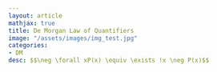 ```yaml
---
layout: article
mathjax: true
title: De Morgan Law of Quantifiers
image: "/assets/images/img_test.jpg"
categories:
- DM
desc: $$\neg \forall xP(x) \equiv \exists !x \neg P(x)$$

































































































































































































































































































































































 
imagealt: 
---
```


$$\neg \forall xP(x) \equiv \exists !x \neg P(x)$$

































































































































































































































































































































































$$\neg \exists !xP(x) \equiv \forall x \neg P(x)$$


































































































































































































































































































































































This is true because [Universal Quantifier]({% post_url 2020-02-22-universal-quantifier %}) is similar to [Conjunction]({% post_url 2020-01-07-conjunction %}) and [Existential Quantifier]({% post_url 2020-02-23-existential-quantifier %}) is similar to [Disjunction]({% post_url 2020-01-08-disjunction %}).

It could be verified from [Laws defined over compound propositions]({% post_url 2020-02-05-laws-defined-over-compound-propositions %}).